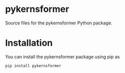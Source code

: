 # pykernsformer
Source files for the pykernsformer Python package.

# Installation

You can install the pykernsformer package using pip as

`pip install pykernsformer`
